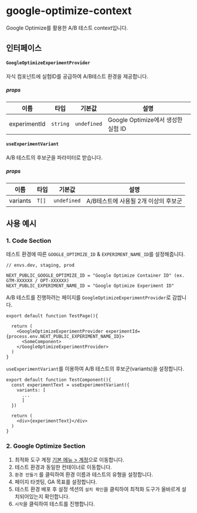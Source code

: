 # google-optimize-context

Google Optimize를 활용한 A/B 테스트 context입니다.

## 인터페이스

#### `GoogleOptimizeExperimentProvider`

자식 컴포넌트에 실험ID를 공급하여 A/B테스트 환경을 제공합니다.

##### props

| 이름         | 타입     | 기본값      | 설명                               |
| ------------ | -------- | ----------- | ---------------------------------- |
| experimentId | `string` | `undefined` | Google Optimize에서 생성한 실험 ID |

#### `useExperimentVariant`

A/B 테스트의 후보군을 파라미터로 받습니다.

##### props

| 이름     | 타입  | 기본값      | 설명                                 |
| -------- | ----- | ----------- | ------------------------------------ |
| variants | `T[]` | `undefined` | A/B테스트에 사용될 2개 이상의 후보군 |

## 사용 예시

### 1. Code Section

테스트 환경에 따른 `GOOGLE_OPTIMIZE_ID` & `EXPERIMENT_NAME_ID`를 설정해줍니다.

```shell
// envs.dev, staging, prod

NEXT_PUBLIC_GOOGLE_OPTIMIZE_ID = "Google Optimize Container ID" (ex. GTM-XXXXXX / OPT-XXXXXX)
NEXT_PUBLIC_EXPERIMENT_NAME_ID = "Google Optimize Experiment ID"
```

A/B 테스트를 진행하려는 페이지를 `GoogleOptimizeExperimentProvider`로 감쌉니다.

```tsx
export default function TestPage(){

  return (
    <GoogleOptimizeExperimentProvider experimentId={process.env.NEXT_PUBLIC_EXPERIMENT_NAME_ID}>
      <SomeComponent>
    </GoogleOptimizeExperimentProvider>
  )
}
```

`useExperimentVariant`를 이용하여 A/B 테스트의 후보군(variants)을 설정합니다.

```tsx
export default function TestComponent(){
  const experimentText = useExperimentVariant({
    variants: [
      ...
      ]
  })

  return (
    <div>{experimentText}</div>
  )
}

```

### 2. Google Optimize Section

1. 최적화 도구 계정 [기본 메뉴 > 계정](https://optimize.google.com/optimize/home/#/accounts)으로 이동합니다.
2. 테스트 환경과 동일한 컨테이너로 이동합니다.
3. `환경 만들기` 를 클릭하여 환경 이름과 테스트의 유형을 설정합니다.
4. 페이지 타겟팅, GA 목표를 설정합니다.
5. 테스트 환경 배포 후 설정 섹션의 `설치 확인`을 클릭하여 최적화 도구가 올바르게 설치되어있는지 확인합니다.
6. `시작`을 클릭하여 테스트를 진행합니다.
